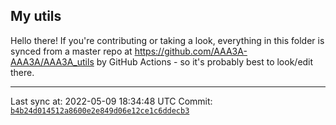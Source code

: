 ## My utils

Hello there! If you're contributing or taking a look, everything in this folder
is synced from a master repo at https://github.com/AAA3A-AAA3A/AAA3A_utils by GitHub Actions -
so it's probably best to look/edit there.

---

Last sync at: 2022-05-09 18:34:48 UTC
Commit: [`b4b24d014512a8600e2e849d06e12ce1c6ddecb3`](https://github.com/AAA3A-AAA3A/AAA3A_utils/commit/b4b24d014512a8600e2e849d06e12ce1c6ddecb3)
